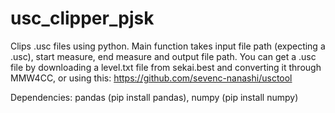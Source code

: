 # usc_clipper_pjsk
Clips .usc files using python.
Main function takes input file path (expecting a .usc), start measure, end measure and output file path.
You can get a .usc file by downloading a level.txt file from sekai.best and converting it through MMW4CC, or using this: https://github.com/sevenc-nanashi/usctool

Dependencies: pandas (pip install pandas), numpy (pip install numpy)
